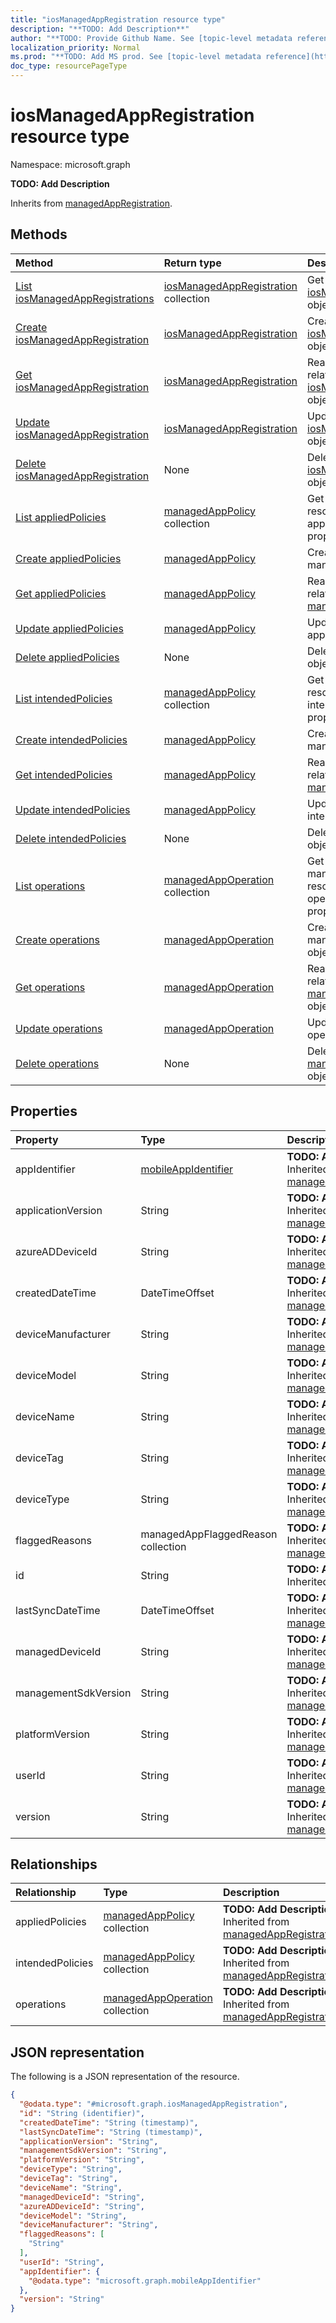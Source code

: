 ```yaml
---
title: "iosManagedAppRegistration resource type"
description: "**TODO: Add Description**"
author: "**TODO: Provide Github Name. See [topic-level metadata reference](https://msgo.azurewebsites.net/add/document/guidelines/metadata.html#topic-level-metadata)**"
localization_priority: Normal
ms.prod: "**TODO: Add MS prod. See [topic-level metadata reference](https://msgo.azurewebsites.net/add/document/guidelines/metadata.html#topic-level-metadata)**"
doc_type: resourcePageType
---
```


# iosManagedAppRegistration resource type

Namespace: microsoft.graph

**TODO: Add Description**


Inherits from [managedAppRegistration](../resources/managedappregistration.md).

## Methods
|Method|Return type|Description|
|:---|:---|:---|
|[List iosManagedAppRegistrations](../api/iosmanagedappregistration-list.md)|[iosManagedAppRegistration](../resources/iosmanagedappregistration.md) collection|Get a list of the [iosManagedAppRegistration](../resources/iosmanagedappregistration.md) objects and their properties.|
|[Create iosManagedAppRegistration](../api/iosmanagedappregistration-create.md)|[iosManagedAppRegistration](../resources/iosmanagedappregistration.md)|Create a new [iosManagedAppRegistration](../resources/iosmanagedappregistration.md) object.|
|[Get iosManagedAppRegistration](../api/iosmanagedappregistration-get.md)|[iosManagedAppRegistration](../resources/iosmanagedappregistration.md)|Read the properties and relationships of an [iosManagedAppRegistration](../resources/iosmanagedappregistration.md) object.|
|[Update iosManagedAppRegistration](../api/iosmanagedappregistration-update.md)|[iosManagedAppRegistration](../resources/iosmanagedappregistration.md)|Update the properties of an [iosManagedAppRegistration](../resources/iosmanagedappregistration.md) object.|
|[Delete iosManagedAppRegistration](../api/iosmanagedappregistration-delete.md)|None|Deletes an [iosManagedAppRegistration](../resources/iosmanagedappregistration.md) object.|
|[List appliedPolicies](../api/iosmanagedappregistration-list-appliedpolicies.md)|[managedAppPolicy](../resources/intune-managedapppolicy.md) collection|Get the managedAppPolicy resources from the appliedPolicies navigation property.|
|[Create appliedPolicies](../api/iosmanagedappregistration-post-appliedpolicies.md)|[managedAppPolicy](../resources/intune-managedapppolicy.md)|Create a new managedAppPolicy object.|
|[Get appliedPolicies](../api/iosmanagedappregistration-get-managedapppolicy.md)|[managedAppPolicy](../resources/intune-managedapppolicy.md)|Read the properties and relationships of a [managedAppPolicy](../resources/intune-managedapppolicy.md) object.|
|[Update appliedPolicies](../api/iosmanagedappregistration-update-appliedpolicies.md)|[managedAppPolicy](../resources/intune-managedapppolicy.md)|Update the properties of an appliedPolicies object.|
|[Delete appliedPolicies](../api/iosmanagedappregistration-delete-appliedpolicies.md)|None|Delete a [managedAppPolicy](../resources/intune-managedapppolicy.md) object.|
|[List intendedPolicies](../api/iosmanagedappregistration-list-intendedpolicies.md)|[managedAppPolicy](../resources/intune-managedapppolicy.md) collection|Get the managedAppPolicy resources from the intendedPolicies navigation property.|
|[Create intendedPolicies](../api/iosmanagedappregistration-post-intendedpolicies.md)|[managedAppPolicy](../resources/intune-managedapppolicy.md)|Create a new managedAppPolicy object.|
|[Get intendedPolicies](../api/iosmanagedappregistration-get-managedapppolicy.md)|[managedAppPolicy](../resources/intune-managedapppolicy.md)|Read the properties and relationships of a [managedAppPolicy](../resources/intune-managedapppolicy.md) object.|
|[Update intendedPolicies](../api/iosmanagedappregistration-update-intendedpolicies.md)|[managedAppPolicy](../resources/intune-managedapppolicy.md)|Update the properties of an intendedPolicies object.|
|[Delete intendedPolicies](../api/iosmanagedappregistration-delete-intendedpolicies.md)|None|Delete a [managedAppPolicy](../resources/intune-managedapppolicy.md) object.|
|[List operations](../api/iosmanagedappregistration-list-operations.md)|[managedAppOperation](../resources/intune-managedappoperation.md) collection|Get the managedAppOperation resources from the operations navigation property.|
|[Create operations](../api/iosmanagedappregistration-post-operations.md)|[managedAppOperation](../resources/intune-managedappoperation.md)|Create a new managedAppOperation object.|
|[Get operations](../api/iosmanagedappregistration-get-managedappoperation.md)|[managedAppOperation](../resources/intune-managedappoperation.md)|Read the properties and relationships of a [managedAppOperation](../resources/intune-managedappoperation.md) object.|
|[Update operations](../api/iosmanagedappregistration-update-operations.md)|[managedAppOperation](../resources/intune-managedappoperation.md)|Update the properties of an operations object.|
|[Delete operations](../api/iosmanagedappregistration-delete-operations.md)|None|Delete a [managedAppOperation](../resources/intune-managedappoperation.md) object.|

## Properties
|Property|Type|Description|
|:---|:---|:---|
|appIdentifier|[mobileAppIdentifier](../resources/intune-mobileappidentifier.md)|**TODO: Add Description** Inherited from [managedAppRegistration](../resources/intune-managedappregistration.md)|
|applicationVersion|String|**TODO: Add Description** Inherited from [managedAppRegistration](../resources/intune-managedappregistration.md)|
|azureADDeviceId|String|**TODO: Add Description** Inherited from [managedAppRegistration](../resources/intune-managedappregistration.md)|
|createdDateTime|DateTimeOffset|**TODO: Add Description** Inherited from [managedAppRegistration](../resources/intune-managedappregistration.md)|
|deviceManufacturer|String|**TODO: Add Description** Inherited from [managedAppRegistration](../resources/intune-managedappregistration.md)|
|deviceModel|String|**TODO: Add Description** Inherited from [managedAppRegistration](../resources/intune-managedappregistration.md)|
|deviceName|String|**TODO: Add Description** Inherited from [managedAppRegistration](../resources/intune-managedappregistration.md)|
|deviceTag|String|**TODO: Add Description** Inherited from [managedAppRegistration](../resources/intune-managedappregistration.md)|
|deviceType|String|**TODO: Add Description** Inherited from [managedAppRegistration](../resources/intune-managedappregistration.md)|
|flaggedReasons|managedAppFlaggedReason collection|**TODO: Add Description** Inherited from [managedAppRegistration](../resources/intune-managedappregistration.md)|
|id|String|**TODO: Add Description** Inherited from [entity](../resources/entity.md)|
|lastSyncDateTime|DateTimeOffset|**TODO: Add Description** Inherited from [managedAppRegistration](../resources/intune-managedappregistration.md)|
|managedDeviceId|String|**TODO: Add Description** Inherited from [managedAppRegistration](../resources/intune-managedappregistration.md)|
|managementSdkVersion|String|**TODO: Add Description** Inherited from [managedAppRegistration](../resources/intune-managedappregistration.md)|
|platformVersion|String|**TODO: Add Description** Inherited from [managedAppRegistration](../resources/intune-managedappregistration.md)|
|userId|String|**TODO: Add Description** Inherited from [managedAppRegistration](../resources/intune-managedappregistration.md)|
|version|String|**TODO: Add Description** Inherited from [managedAppRegistration](../resources/intune-managedappregistration.md)|

## Relationships
|Relationship|Type|Description|
|:---|:---|:---|
|appliedPolicies|[managedAppPolicy](../resources/intune-managedapppolicy.md) collection|**TODO: Add Description** Inherited from [managedAppRegistration](../resources/managedappregistration.md)|
|intendedPolicies|[managedAppPolicy](../resources/intune-managedapppolicy.md) collection|**TODO: Add Description** Inherited from [managedAppRegistration](../resources/managedappregistration.md)|
|operations|[managedAppOperation](../resources/intune-managedappoperation.md) collection|**TODO: Add Description** Inherited from [managedAppRegistration](../resources/managedappregistration.md)|

## JSON representation
The following is a JSON representation of the resource.
<!-- {
  "blockType": "resource",
  "keyProperty": "id",
  "@odata.type": "microsoft.graph.iosManagedAppRegistration",
  "baseType": "microsoft.graph.managedAppRegistration",
  "openType": false
}
-->
``` json
{
  "@odata.type": "#microsoft.graph.iosManagedAppRegistration",
  "id": "String (identifier)",
  "createdDateTime": "String (timestamp)",
  "lastSyncDateTime": "String (timestamp)",
  "applicationVersion": "String",
  "managementSdkVersion": "String",
  "platformVersion": "String",
  "deviceType": "String",
  "deviceTag": "String",
  "deviceName": "String",
  "managedDeviceId": "String",
  "azureADDeviceId": "String",
  "deviceModel": "String",
  "deviceManufacturer": "String",
  "flaggedReasons": [
    "String"
  ],
  "userId": "String",
  "appIdentifier": {
    "@odata.type": "microsoft.graph.mobileAppIdentifier"
  },
  "version": "String"
}
```

